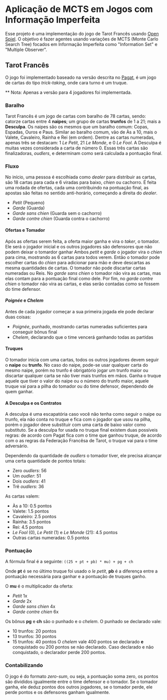 # Aplicação de MCTS em Jogos com Informação Imperfeita

Esse projeto é uma implementação do jogo de Tarot Francês usando [Open Spiel](https://github.com/google-deepmind/open_spiel).
O objetivo é fazer agentes usando variações de MCTS (Monte Carlo Search Tree) focados em Informação Imperfeita como "Information Set" e "Multiple Observer".

## Tarot Francês

O jogo foi implementado baseado na versão descrita no [Pagat](https://www.pagat.com/tarot/frtarot.html), é um jogo de cartas do tipo _trick-taking_, onde cara turno é um truque.

** Nota: Apenas a versão para 4 jogadores foi implementada.
### Baralho

Tarot Francês é um jogo de cartas com baralho de 78 cartas, sendo: catorze cartas entre 4 **naipes**; um grupo de cartas **trunfos** de 1 a 21; mais a **Desculpa**.
Os naipes são os mesmos que um baralho comum: Copas, Espadas, Ouros e Paus. Similar ao baralho comum, vão de Às a 10, mais o Valete, Cavaleiro, Rainha e Rei (em ordem).
Dentre as cartas numeradas, apenas três se destacam: 1 _Le Petit_, 21 _Le Monde_, e 0 _Le Fool_. A Desculpa é muitas vezes considerada a carta de número 0. 
Essas três cartas são finalizadoras, _oudlers_, e determinam como será calculada a pontuação final.

### Fluxo

No início, uma pessoa é escolhiada como _dealer_ para distribuir as cartas, são 18 cartas para cada e 6 viradas para baixo, _chien_ ou cachorro.
É feita uma rodada de ofertas, cada uma contribuindo na pontuação final, as apostas são feitas no sentido anti-horário, começando a direita do _dealer_.
* _Petit_ (Pequeno)
* _Garde_ (Guarda)
* _Garde sans chien_ (Guarda sem o cachorro)
* _Garde contre chien_ (Guarda contra o cachorro)

#### Ofertas e Tomador

Após as ofertas serem feita, a oferta maior ganha e vira o _taker_, o tomador. 
Ele será o jogador inicial e os outros jogadores são defensores que não podem deixar o tomardor ganhar
Ambos _petit_ e _garde_ o jogador vira o _chien_ para cima, mostrando as 6 cartas para todos verem.
Então o tomador pode escolher cartas do _chien_ para adicionar para mão e deve descartas as mesma quantidades de cartas.
O tomador não pode discartar cartas numeradas ou Reis.
No _garde sans chien_ o tomador não vira as cartas, mas elas contam para a pontuação final como dele.
Por fim, no _garde contre chien_ o tomador não vira as cartas, e elas serão contadas como se fossem do time defensor.

#### _Poignée_ e _Chelem_

Antes de cada jogador começar a sua primeira jogada ele pode declarar duas coisas:
* _Poignée_, punhado, mostrando cartas numeradas suficientes para conseguir bônus final
* _Chelem_, declarando que o time vencerá ganhando todas as partidas

#### Truques

O tomador inicia com uma cartas, todos os outros jogadores devem seguir o **naipe** ou **trunfo**.
No caso do naipe, pode-se usar qualquer carta do mesmo naipe, porém no trunfo é obrigatório jogar um trunfo maior ou discartar qualquer carta se não tiver mais trunfos em mãos.
Ganha o truque aquele que tiver o valor do naipe ou o número do trunfo maior, aquele truque vai para a pilha do tomador ou do time defensor, dependendo de quem ganhar.

#### A Desculpa e os Contratos

A desculpa é uma escapatória caso você não tenha como seguir o naipe ou trunfo, ela não conta no truque e fica com o jogador que usou na pilha, porém o jogador deve substituir com uma carta de baixo valor como substituto.
Se a desculpa for usada no truque final existem duas possíveis regras: de acordo com Pagat fica com o time que ganhou truque, de acordo com o as regras da Federação Francêsa de Tarot, o truque vai para o time adversário.

Dependendo da quantidade de _oudlers_ o tomador tiver, ele precisa alcançar uma certa quantidade de pontos totais:
* Zero _oudlers_: 56
* Um _oudler_: 51
* Dois _oudlers_: 41
* Trê _oudlers_: 36

As cartas valem:
* Às a 10: 0.5 pontos
* Valete: 1.5 pontos
* Cavaleiro: 2.5 pontos
* Rainha: 3.5 pontos
* Rei: 4.5 pontos
* _Le Fool_ (0), _Le Petit_ (1) e _Le Monde_ (21): 4.5 pontos
* Outras cartas numeradas: 0.5 pontos

### Pontuação
A fórmula final é a seguinte:
`((25 + pt + pb) * mu) + pg + ch`

Onde **pt** é se no último truque foi usado o _le petit_, **pb** é a diferença entre a pontuação necessária para ganhar e a pontuação de truques ganho.

O **mu** é o multiplicador da oferta:
* _Petit_ 1x
* _Garde_ 2x
* _Garde sans chien_ 4x
* _Garde contre chien_ 6x

Os bônus **pg** e **ch** são o punhado e o _chelem_. O punhado se declarado vale:
* 10 trunfos: 20 pontos
* 13 trunfos: 30 pontos
* 15 trunfos: 40 pontos
O _chelem_ vale 400 pontos se declarado **e** conquistado ou 200 pontos se não declarado. Caso declarado e não conquistado, o declarador perde 200 pontos.

### Contabilizando
O jogo é do formato *zero-sum*, ou seja, a pontuação soma zero, os pontos são divididos igualmente entre o time defensor e o tomador.
Se o tomador ganha, ele deduz pontos dos outros jogadores, se o tomador perde, ele perde pontos e os defensores ganham igualmente.
